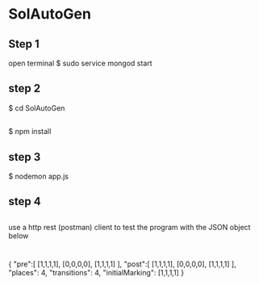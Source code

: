 # SolAutoGen

## Step 1
open terminal
$ sudo service mongod start

## step 2
$ cd SolAutoGen
##
$ npm install

## step 3
$ nodemon app.js

## step 4 
##
use a http rest (postman) client to test the program with the JSON object below

#
{
	"pre":[
		[1,1,1,1],
        [0,0,0,0],
        [1,1,1,1]
         ],
         "post":[
		[1,1,1,1],
        [0,0,0,0],
        [1,1,1,1]
         ],
        "places": 4,
        "transitions": 4,
        "initialMarking": [1,1,1,1]  }
